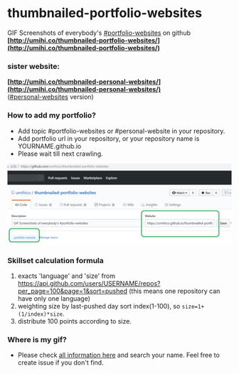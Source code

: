 # thumbnailed-portfolio-websites
GIF Screenshots of everybody's [#portfolio-websites](https://github.com/topics/portfolio-website) on github  
**[http://umihi.co/thumbnailed-portfolio-websites/](http://umihi.co/thumbnailed-portfolio-websites/)**  

### sister website:
**[http://umihi.co/thumbnailed-personal-websites/](http://umihi.co/thumbnailed-personal-websites/)**  
([#personal-websites](https://github.com/topics/personal-website) version)  

### How to add my portfolio?
+ Add topic #portfolio-websites or #personal-website in your repository.
+ Add portfolio url in your repository, or your repository name is YOURNAME.github.io
+ Please wait till next crawling.

![readme_img](/readme_img.jpg)

### Skillset calculation formula
1. exacts 'language' and 'size' from https://api.github.com/users/USERNAME/repos?per_page=100&page=1&sort=pushed  (this means one repository can have only one language)
2. weighting size by last-pushed day sort index(1-100), so `size=1+(1/index)*size`.
3. distribute 100 points according to size.


### Where is my gif?
+ Please check [all information here](https://umihico.github.io/thumbnailed-portfolio-websites/database.html) and search your name. Feel free to create issue if you don't find.
